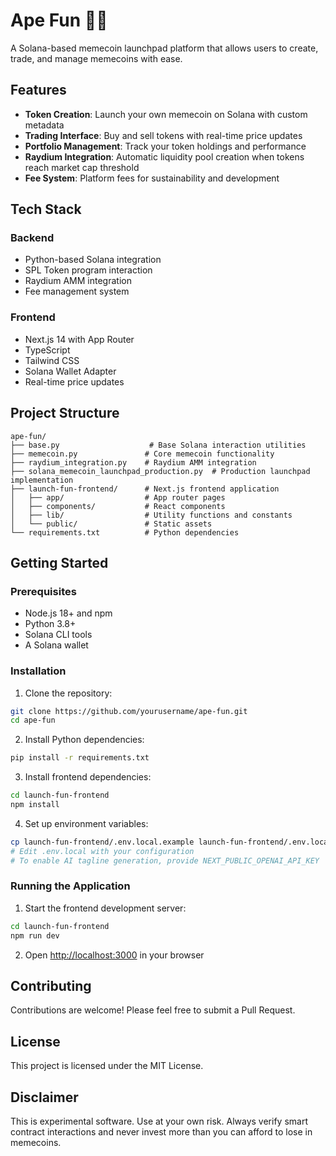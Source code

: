 # Ape Fun 🦍🚀

A Solana-based memecoin launchpad platform that allows users to create, trade, and manage memecoins with ease.

## Features

- **Token Creation**: Launch your own memecoin on Solana with custom metadata
- **Trading Interface**: Buy and sell tokens with real-time price updates
- **Portfolio Management**: Track your token holdings and performance
- **Raydium Integration**: Automatic liquidity pool creation when tokens reach market cap threshold
- **Fee System**: Platform fees for sustainability and development

## Tech Stack

### Backend
- Python-based Solana integration
- SPL Token program interaction
- Raydium AMM integration
- Fee management system

### Frontend
- Next.js 14 with App Router
- TypeScript
- Tailwind CSS
- Solana Wallet Adapter
- Real-time price updates

## Project Structure

```
ape-fun/
├── base.py                    # Base Solana interaction utilities
├── memecoin.py               # Core memecoin functionality
├── raydium_integration.py    # Raydium AMM integration
├── solana_memecoin_launchpad_production.py  # Production launchpad implementation
├── launch-fun-frontend/      # Next.js frontend application
│   ├── app/                  # App router pages
│   ├── components/           # React components
│   ├── lib/                  # Utility functions and constants
│   └── public/               # Static assets
└── requirements.txt          # Python dependencies
```

## Getting Started

### Prerequisites
- Node.js 18+ and npm
- Python 3.8+
- Solana CLI tools
- A Solana wallet

### Installation

1. Clone the repository:
```bash
git clone https://github.com/yourusername/ape-fun.git
cd ape-fun
```

2. Install Python dependencies:
```bash
pip install -r requirements.txt
```

3. Install frontend dependencies:
```bash
cd launch-fun-frontend
npm install
```

4. Set up environment variables:
```bash
cp launch-fun-frontend/.env.local.example launch-fun-frontend/.env.local
# Edit .env.local with your configuration
# To enable AI tagline generation, provide NEXT_PUBLIC_OPENAI_API_KEY
```

### Running the Application

1. Start the frontend development server:
```bash
cd launch-fun-frontend
npm run dev
```

2. Open [http://localhost:3000](http://localhost:3000) in your browser

## Contributing

Contributions are welcome! Please feel free to submit a Pull Request.

## License

This project is licensed under the MIT License.

## Disclaimer

This is experimental software. Use at your own risk. Always verify smart contract interactions and never invest more than you can afford to lose in memecoins.